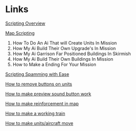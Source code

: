 # Links

[Scripting Overview](https://opensage.readthedocs.io/systems/scripting/index.html)

 [Map Scripting](http://www.cnclabs.com/forums/cnc_postst16829_Tutorials-By-AdrianeMapMaker.aspx)

1. How To Do An Ai That will Create Units In Mission
2. How My Ai Build Their Own Upgrade's In Mission
3. How My Ai Garrison Far Positioned Buildings In Skirmish
4. How My Ai Build Their Own Buildings In Mission
5. How to Make a Ending For Your Mission

[Scripting Spamming with Ease](https://youtu.be/UcBUGb81vKM)

[How to remove buttons on units](https://youtu.be/tH5koYtbxZo)

[How to make preview sound button work](https://www.cnclabs.com/forums/cnc_postst7211_Want-To-Get-The--Preview-Sound--Button-Working.aspx)

[How to make reinforcement in map](https://youtu.be/HXNW5_8k2oc)

[How to make a working train](https://youtu.be/92P_h62Vlhs)

[How to make units/aircraft move](https://youtu.be/gG_26BDQiaw)
